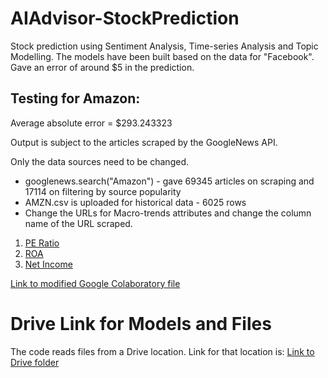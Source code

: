 # AIAdvisor-StockPrediction
Stock prediction using Sentiment Analysis, Time-series Analysis and Topic Modelling.
The models have been built based on the data for "Facebook".
Gave an error of around $5 in the prediction.

## Testing for Amazon:

Average absolute error = $293.243323

Output is subject to the articles scraped by the GoogleNews API.

Only the data sources need to be changed.

* googlenews.search("Amazon") - gave 69345 articles on scraping and 17114 on filtering by source popularity
* AMZN.csv is uploaded for historical data - 6025 rows
* Change the URLs for Macro-trends attributes and change the column name of the URL scraped.
1) [PE Ratio](https://www.macrotrends.net/stocks/charts/AMZN/amazon/pe-ratio)
2) [ROA](https://www.macrotrends.net/stocks/charts/AMZN/amazon/roa)
3) [Net Income](https://www.macrotrends.net/stocks/charts/AMZN/amazon/net-income)

[Link to modified Google Colaboratory file](https://colab.research.google.com/drive/1LgLD2Zg8twNlxcHJITipKrGyRk57WA7P?usp=sharing)

# Drive Link for Models and Files 
The code reads files from a Drive location. Link for that location is:
[Link to Drive folder](https://drive.google.com/drive/folders/1-93t2iua9ay94NTHCCQPVo2Xe-WG3W_B?usp=sharing)
